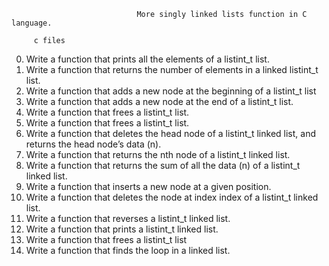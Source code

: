                                 More singly linked lists function in C language.

         c files

0.   Write a function that prints all the elements of a listint_t list.
1.   Write a function that returns the number of elements in a linked listint_t list.
2.   Write a function that adds a new node at the beginning of a listint_t list
3.   Write a function that adds a new node at the end of a listint_t list.
4.   Write a function that frees a listint_t list.
5.   Write a function that frees a listint_t list.
6.   Write a function that deletes the head node of a listint_t linked list, and returns the head node’s data (n).
7.   Write a function that returns the nth node of a listint_t linked list.
8.   Write a function that returns the sum of all the data (n) of a listint_t linked list.
9.   Write a function that inserts a new node at a given position.
10.  Write a function that deletes the node at index index of a listint_t linked list.
11.  Write a function that reverses a listint_t linked list.
12.  Write a function that prints a listint_t linked list.
13.  Write a function that frees a listint_t list
14.  Write a function that finds the loop in a linked list.

